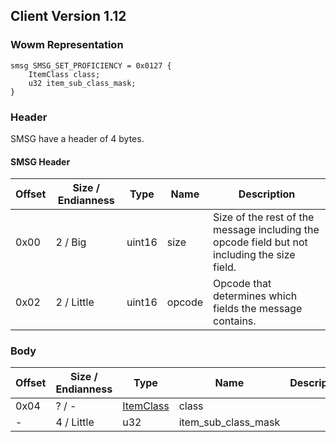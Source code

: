 ## Client Version 1.12

### Wowm Representation
```rust,ignore
smsg SMSG_SET_PROFICIENCY = 0x0127 {
    ItemClass class;
    u32 item_sub_class_mask;
}
```
### Header
SMSG have a header of 4 bytes.

#### SMSG Header
| Offset | Size / Endianness | Type   | Name   | Description |
| ------ | ----------------- | ------ | ------ | ----------- |
| 0x00   | 2 / Big           | uint16 | size   | Size of the rest of the message including the opcode field but not including the size field.|
| 0x02   | 2 / Little        | uint16 | opcode | Opcode that determines which fields the message contains.|
### Body
| Offset | Size / Endianness | Type | Name | Description | Comment |
| ------ | ----------------- | ---- | ---- | ----------- | ------- |
| 0x04 | ? / - | [ItemClass](itemclass.md) | class |  |  |
| - | 4 / Little | u32 | item_sub_class_mask |  |  |
